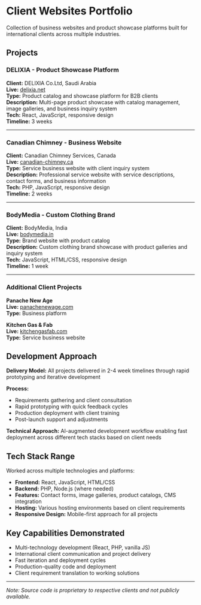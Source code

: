 # Client Websites Portfolio

Collection of business websites and product showcase platforms built for international clients across multiple industries.

## Projects

### DELIXIA - Product Showcase Platform
**Client:** DELIXIA Co.Ltd, Saudi Arabia  
**Live:** [delixia.net](https://delixia.net)  
**Type:** Product catalog and showcase platform for B2B clients  
**Description:** Multi-page product showcase with catalog management, image galleries, and business inquiry system  
**Tech:** React, JavaScript, responsive design  
**Timeline:** 3 weeks

---

### Canadian Chimney - Business Website
**Client:** Canadian Chimney Services, Canada  
**Live:** [canadian-chimney.ca](https://canadian-chimney.ca)  
**Type:** Service business website with client inquiry system  
**Description:** Professional service website with service descriptions, contact forms, and business information  
**Tech:** PHP, JavaScript, responsive design  
**Timeline:** 2 weeks

---

### BodyMedia - Custom Clothing Brand
**Client:** BodyMedia, India  
**Live:** [bodymedia.in](https://bodymedia.in)  
**Type:** Brand website with product catalog  
**Description:** Custom clothing brand showcase with product galleries and inquiry system  
**Tech:** JavaScript, HTML/CSS, responsive design  
**Timeline:** 1 week

---

### Additional Client Projects

**Panache New Age**  
**Live:** [panachenewage.com](https://panachenewage.com)  
**Type:** Business platform  

**Kitchen Gas & Fab**  
**Live:** [kitchengasfab.com](https://kitchengasfab.com)  
**Type:** Service business website  

## Development Approach

**Delivery Model:** All projects delivered in 2-4 week timelines through rapid prototyping and iterative development  

**Process:**
- Requirements gathering and client consultation
- Rapid prototyping with quick feedback cycles
- Production deployment with client training
- Post-launch support and adjustments

**Technical Approach:** AI-augmented development workflow enabling fast deployment across different tech stacks based on client needs

## Tech Stack Range

Worked across multiple technologies and platforms:
- **Frontend:** React, JavaScript, HTML/CSS
- **Backend:** PHP, Node.js (where needed)
- **Features:** Contact forms, image galleries, product catalogs, CMS integration
- **Hosting:** Various hosting environments based on client requirements
- **Responsive Design:** Mobile-first approach for all projects

## Key Capabilities Demonstrated

- Multi-technology development (React, PHP, vanilla JS)
- International client communication and project delivery
- Fast iteration and deployment cycles
- Production-quality code and deployment
- Client requirement translation to working solutions

---

*Note: Source code is proprietary to respective clients and not publicly available.*
